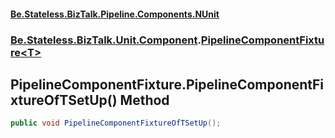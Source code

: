 #### [Be.Stateless.BizTalk.Pipeline.Components.NUnit](README.md 'README')
### [Be.Stateless.BizTalk.Unit.Component](Be.Stateless.BizTalk.Unit.Component.md 'Be.Stateless.BizTalk.Unit.Component').[PipelineComponentFixture&lt;T&gt;](PipelineComponentFixture_T_.md 'Be.Stateless.BizTalk.Unit.Component.PipelineComponentFixture<T>')

## PipelineComponentFixture<T>.PipelineComponentFixtureOfTSetUp() Method

```csharp
public void PipelineComponentFixtureOfTSetUp();
```